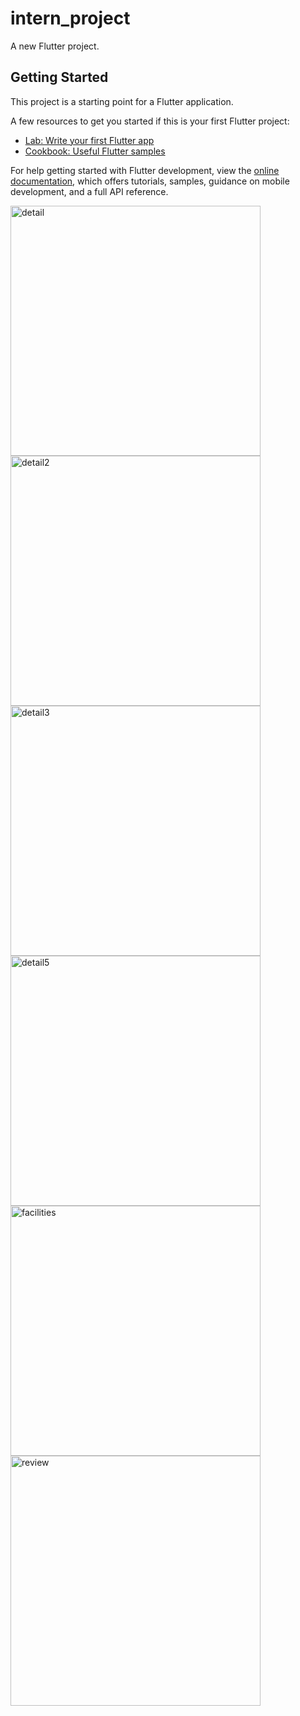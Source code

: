 # intern_project

A new Flutter project.

## Getting Started

This project is a starting point for a Flutter application.

A few resources to get you started if this is your first Flutter project:

- [Lab: Write your first Flutter app](https://docs.flutter.dev/get-started/codelab)
- [Cookbook: Useful Flutter samples](https://docs.flutter.dev/cookbook)

For help getting started with Flutter development, view the
[online documentation](https://docs.flutter.dev/), which offers tutorials,
samples, guidance on mobile development, and a full API reference.


<img src="https://github.com/user-attachments/assets/d7c1c334-9725-4832-8049-7ae211554f80" alt="detail" width="400">
<img src="https://github.com/user-attachments/assets/cf37d7c7-54b8-4ac2-9db5-89e5c8e6185a" alt="detail2" width="400">
<img src="https://github.com/user-attachments/assets/08b98104-8080-4b5b-aa7a-68ff0e3cac86" alt="detail3" width="400">
<img src="https://github.com/user-attachments/assets/74bbbfd2-9aed-4526-bfd4-176ef14859e8" alt="detail5" width="400">
<img src="https://github.com/user-attachments/assets/e369a66e-52c5-4375-916a-1e96d7ab8892" alt="facilities" width="400">
<img src="https://github.com/user-attachments/assets/f18d5c4f-532b-41e2-bdc3-e3328eaf2d4c" alt="review" width="400">
